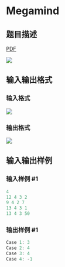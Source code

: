 # Megamind

## 题目描述

[problemUrl]: https://uva.onlinejudge.org/index.php?option=com_onlinejudge&Itemid=8&category=878&page=show_problem&problem=5200

[PDF](https://uva.onlinejudge.org/external/132/p13276.pdf)

![](https://cdn.luogu.com.cn/upload/vjudge_pic/UVA13276/b052270200a18febaf761b494cd7e64fc97d870f.png)

## 输入输出格式

### 输入格式

![](https://cdn.luogu.com.cn/upload/vjudge_pic/UVA13276/705e93944256437a637f48d0817b52a53d77ea01.png)

### 输出格式

![](https://cdn.luogu.com.cn/upload/vjudge_pic/UVA13276/2207681d127d814e1f03682932db73d84028518a.png)

## 输入输出样例

### 输入样例 #1

```cpp
4
12 4 3 2
9 4 2 7
13 4 3 1
13 4 3 50
```


### 输出样例 #1

```cpp
Case 1: 3
Case 2: 4
Case 3: 4
Case 4: -1
```


